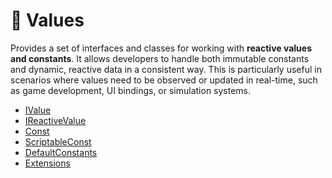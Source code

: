 # 🧩 Values

Provides a set of interfaces and classes for working with **reactive values and constants**. It allows developers to
handle both immutable constants and dynamic, reactive data in a consistent way. This is particularly useful in scenarios
where values need to be observed or updated in real-time, such as game development, UI bindings, or simulation systems.

- [IValue](IValue.md)
- [IReactiveValue](IReactiveValue.md)
- [Const](Const.md)
- [ScriptableConst](ScriptableConst.md)
- [DefaultConstants](DefaultConstants.md)
- [Extensions](Extensions.md)
